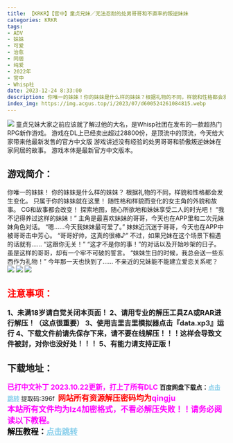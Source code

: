 ```yaml
---
title: 【KRKR】【官中】童贞兄妹／无法忍耐的处男哥哥和不直率的叛逆妹妹
categories: KRKR
tags:
- ADV
- 妹妹
- 可爱
- 治愈
- 同居
- 纯爱
- 2022年
- 官中
- Whisp社
date: 2023-12-24 8:33:00
description: 你唯一的妹妹！你的妹妹是什么样的妹妹？根据礼物的不同，样貌和性格都会发生变化。只属于你的妹妹就在这里！随性格和样貌而变化的女主角的外貌和故事。CG和故事都会改变！
index_img: https://img.acgus.top/i/2023/07/d600524261084815.webp
---
```

![](https://img.acgus.top/i/2023/07/d600524261084815.webp)
童贞兄妹大家之前应该就了解过他的大名，是Whisp社团在发布的一款超热门RPG新作游戏。
游戏在DL上已经卖出超过28800份，是顶流中的顶流，今天给大家带来他最新发售的官方中文版
游戏讲述没有经验的处男哥哥和骄傲叛逆妹妹在家同居的故事。
游戏本体是最新官方中文版本。

## 游戏简介：
你唯一的妹妹！
你的妹妹是什么样的妹妹？
根据礼物的不同，样貌和性格都会发生变化。
只属于你的妹妹就在这里！
随性格和样貌而变化的女主角的外貌和故事。
CG和故事都会改变！
探索地图，随心所欲地和妹妹享受二人的时光吧！
“我不记得养过这样的妹妹！”
主角是最喜欢妹妹的哥哥，今天也在APP里和二次元妹妹角色对话。
“嗯……今天我妹妹最可爱了。”
妹妹近沉迷于哥哥，今天也在APP中被哥哥击中芳心。
“哥哥好帅，这真的很棒♪”
不过，如果兄妹在这个场景下相遇的话就有……
“这跟你无关！” “这才不是你的事！”的对话以及开始吵架的日子。
虽是这样的哥哥，却有一个牢不可破的誓言。
“妹妹生日的时候，我总会送一些东西作为礼物！”
今年那一天也快到了……
不亲近的兄妹能不能建立爱恋关系呢？
![](https://img.acgus.top/i/2023/07/3e28982607084821.webp)
![](https://img.acgus.top/i/2023/07/d3961d2fc3084819.webp)
![](https://img.acgus.top/i/2023/07/296fcffab6084817.webp)






## <font color=#FF0000 >注意事项：</font>
<font size=3><b>1、未满18岁请自觉关闭本页面！
2、请用专业的解压工具ZA或RAR进行解压！（这点很重要）
3、使用吉里吉里模拟器点击『data.xp3』运行
4、下载文件前请先保存下来，请不要在线解压！！！这样会导致文件被封，对你也没好处！！！
5、有能力请支持正版！</b></font>

## 下载地址：
<font color=#FF00FF size=3><b>已打中文补丁</b></font>
<font color=#FF00FF size=3>**2023.10.22更新，打上了所有DLC**</font>
<b>百度网盘下载点：</b><a href="https://pan.baidu.com/s/1PMntYG-Ft6M2mw62CRUPfw?pwd=396f" style="color: #87CEEB;"><b>点击跳转</b></a> 提取码:396f
<a style="padding: 0" href="https://post.qingju.org/AD/"><img style="max-width:100%" src="https://img.acgus.top/i/2024/07/478f689b8021d8d499ab43d21acf137a.gif" alt=""></a>
<b><font color=#FF0000 size=4>网站所有资源解压密码均为</b></font><b><font color=#FF00FF size=4>qingju</font><font color=#FF0000 ></font></b><br><b><font color=#FF00FF size=4>本站所有文件均为lz4加密格式，不看必解压失败！！请务必阅读以下教程。</b></font><br><b><font color=#000 size=4>解压教程：</b><a href="https://post.qingju.org/tutorial/000/" style="color: #87CEEB;"><b>点击跳转</b></a>
